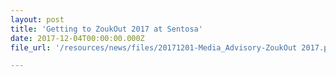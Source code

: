 ```yaml
---
layout: post
title: 'Getting to ZoukOut 2017 at Sentosa'
date: 2017-12-04T00:00:00.000Z
file_url: '/resources/news/files/20171201-Media_Advisory-ZoukOut 2017.pdf'

---
```


